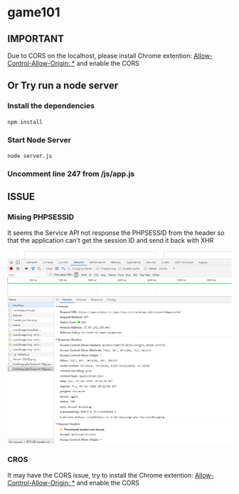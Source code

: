 # game101

## IMPORTANT
Due to CORS on the localhost, please install Chrome extention: [Allow-Control-Allow-Origin: *](https://chrome.google.com/webstore/detail/allow-control-allow-origi/nlfbmbojpeacfghkpbjhddihlkkiljbi?hl=en) and enable the CORS

## Or Try run a node server

### Install the dependencies

`npm install`

### Start Node Server

`node server.js`

### Uncomment line 247 from /js/app.js

## ISSUE

### Mising PHPSESSID

It seems the Service API not response the PHPSESSID from the header so that the application can't get the session ID and send it back with XHR

![XHR GET Response](/references/API-Response.jpg)

### CROS

It may have the CORS issue, try to install the Chrome extention: [Allow-Control-Allow-Origin: *](https://chrome.google.com/webstore/detail/allow-control-allow-origi/nlfbmbojpeacfghkpbjhddihlkkiljbi?hl=en) and enable the CORS
